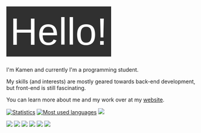 # ![Hello!](https://github.com/Syndamia/Syndamia/blob/master/hello.png?raw=true)

I'm Kamen and currently I'm a programming student. 

My skills (and interests) are mostly geared towards back-end development, but front-end is still fascinating.

You can learn more about me and my work over at my [website](https://www.syndamia.com).



[![Statistics](https://github-readme-stats.vercel.app/api?username=syndamia&show_icons=true&theme=gruvbox&include_all_commits=true&line_height=24)](https://github.com/anuraghazra/github-readme-stats)
[![Most used languages](https://github-readme-stats.vercel.app/api/top-langs/?username=syndamia&exclude_repo=Self-learning,School-Projects,LinuxMintCinnamon-setup&langs_count=8&layout=compact&theme=gruvbox)](https://github.com/anuraghazra/github-readme-stats)
[![](https://github-profile-trophy.vercel.app/?username=syndamia&theme=gruvbox)](https://github.com/ryo-ma/github-profile-trophy)

<p>
  <img src="https://img.shields.io/badge/-Vim-008200?style=flat-square&logo=Vim&logoColor=white" height=40px>
  <img src="https://img.shields.io/badge/-Linux%20Mint-80c33d?style=flat-square&logo=Linux-Mint&logoColor=white" height=40px>
  <img src="https://img.shields.io/badge/-C%23-994d95?style=flat-square&logo=c-sharp&logoColor=white" height=40px>
  <img src="https://img.shields.io/badge/-MonoDevelop-83a4cf?style=flat-square&logo=MonoDevelop&logoColor=white" height=40px>
  <img src="https://img.shields.io/badge/-Git-F44D27?style=flat-square&logo=Git&logoColor=white" height=40px>
  <img src="https://img.shields.io/badge/-Protonmail-929acd?style=flat-square&logo=protonmail&logoColor=white" height=40px>
</p>
